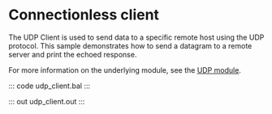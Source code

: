 # Connectionless client

The UDP Client is used to send data to a specific remote host using the UDP protocol. This sample demonstrates how to send a datagram to a remote server and print the echoed response.

For more information on the underlying module, see the [UDP module](https://lib.ballerina.io/ballerina/udp/latest).

::: code udp_client.bal :::

::: out udp_client.out :::